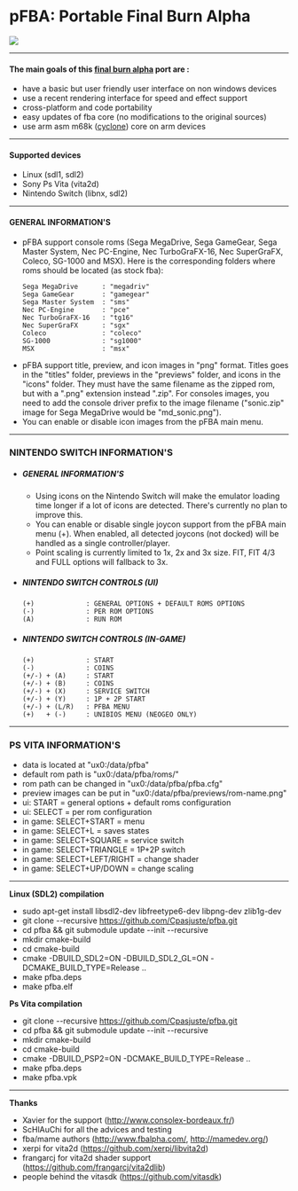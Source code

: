 pFBA: Portable Final Burn Alpha
===============================

![](https://github.com/Cpasjuste/pfba/raw/master/pfba/data/screenshot.png)

-----

#### The main goals of this [final burn alpha](http://www.fbalpha.com/) port are :

- have a basic but user friendly user interface on non windows devices
- use a recent rendering interface for speed and effect support
- cross-platform and code portability
- easy updates of fba core (no modifications to the original sources)
- use arm asm m68k ([cyclone](https://github.com/notaz/cyclone68000)) core on arm devices

-----

#### Supported devices

- Linux (sdl1, sdl2)
- Sony Ps Vita (vita2d)
- Nintendo Switch (libnx, sdl2)

-----

#### GENERAL INFORMATION'S

- pFBA support console roms (Sega MegaDrive, Sega GameGear, Sega Master System, Nec PC-Engine, Nec TurboGraFX-16, Nec SuperGraFX, Coleco, SG-1000 and MSX). Here is the corresponding folders where roms should be located (as stock fba):
    ```
    Sega MegaDrive      : "megadriv"
    Sega GameGear       : "gamegear"
    Sega Master System  : "sms"
    Nec PC-Engine       : "pce"
    Nec TurboGraFX-16   : "tg16"
    Nec SuperGraFX      : "sgx"
    Coleco              : "coleco"
    SG-1000             : "sg1000"
    MSX                 : "msx"
    ```
- pFBA support title, preview, and icon images in "png" format. Titles goes in the "titles" folder, previews in the "previews" folder, and icons in the "icons" folder. They must have the same filename as the zipped rom, but with a ".png" extension instead ".zip". For consoles images, you need to add the console driver prefix to the image filename ("sonic.zip" image for Sega MegaDrive would be "md_sonic.png").
- You can enable or disable icon images from the pFBA main menu.

-----

### NINTENDO SWITCH INFORMATION'S

* ##### GENERAL INFORMATION'S
    * Using icons on the Nintendo Switch will make the emulator loading time longer if a lot of icons are detected. There's currently no plan to improve this.
    * You can enable or disable single joycon support from the pFBA main menu (+). When enabled, all detected joycons (not docked) will be handled as a single controller/player.
    * Point scaling is currently limited to 1x, 2x and 3x size. FIT, FIT 4/3 and FULL options will fallback to 3x.

* ##### NINTENDO SWITCH CONTROLS (UI)
   ```
   (+)             : GENERAL OPTIONS + DEFAULT ROMS OPTIONS
   (-)             : PER ROM OPTIONS
   (A)             : RUN ROM
   ```

* ##### NINTENDO SWITCH CONTROLS (IN-GAME)
   ```
   (+)             : START
   (-)             : COINS
   (+/-) + (A)     : START
   (+/-) + (B)     : COINS
   (+/-) + (X)     : SERVICE SWITCH
   (+/-) + (Y)     : 1P + 2P START
   (+/-) + (L/R)   : PFBA MENU
   (+)   + (-)     : UNIBIOS MENU (NEOGEO ONLY)
   ```

-----

### PS VITA INFORMATION'S

- data is located at "ux0:/data/pfba"
- default rom path is "ux0:/data/pfba/roms/"
- rom path can be changed in "ux0:/data/pfba/pfba.cfg"
- preview images can be put in "ux0:/data/pfba/previews/rom-name.png"
- ui: START = general options + default roms configuration
- ui: SELECT = per rom configuration
- in game: SELECT+START = menu
- in game: SELECT+L = saves states
- in game: SELECT+SQUARE = service switch
- in game: SELECT+TRIANGLE = 1P+2P switch
- in game: SELECT+LEFT/RIGHT = change shader
- in game: SELECT+UP/DOWN = change scaling

----

**Linux (SDL2) compilation**
- sudo apt-get install libsdl2-dev libfreetype6-dev libpng-dev zlib1g-dev
- git clone --recursive https://github.com/Cpasjuste/pfba.git
- cd pfba && git submodule update --init --recursive
- mkdir cmake-build
- cd cmake-build
- cmake -DBUILD_SDL2=ON -DBUILD_SDL2_GL=ON -DCMAKE_BUILD_TYPE=Release ..
- make pfba.deps
- make pfba.elf

**Ps Vita compilation**
- git clone --recursive https://github.com/Cpasjuste/pfba.git
- cd pfba && git submodule update --init --recursive
- mkdir cmake-build
- cd cmake-build
- cmake -DBUILD_PSP2=ON -DCMAKE_BUILD_TYPE=Release ..
- make pfba.deps
- make pfba.vpk

-----

**Thanks**
- Xavier for the support (http://www.consolex-bordeaux.fr/)
- ScHlAuChi for all the advices and testing
- fba/mame authors (http://www.fbalpha.com/, http://mamedev.org/)
- xerpi for vita2d (https://github.com/xerpi/libvita2d)
- frangarcj for vita2d shader support (https://github.com/frangarcj/vita2dlib)
- people behind the vitasdk (https://github.com/vitasdk)
